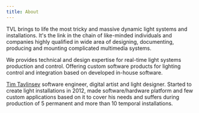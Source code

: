 ```yaml
---
title: About
---
```


TVL brings to life the most tricky and massive dynamic light systems and installations.
It's the link in the chain of like-minded individuals and companies highly qualified in wide area of designing, documenting, producing and mounting complicated multimedia systems.

We provides technical and design expertise for real-time light systems production and control. Offering custom software products for lighting control and integration based on developed in-house software.

[Tim Tavlinsev](./bio) software engineer, digital artist and light designer. Started to create light installations in 2012, made software/hardware platform and few custom applications based on it to cover his needs and suffers during production of 5 permanent and more than 10 temporal installations.
